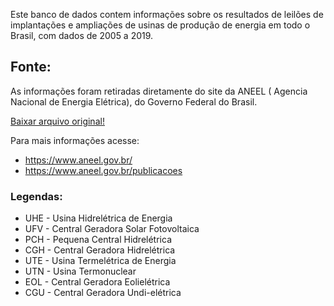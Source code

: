 
Este banco de dados contem informações sobre os resultados de leilões de implantações e ampliações de usinas de produção de energia em todo o Brasil, com dados de 2005 a 2019.


## Fonte:

As informações foram retiradas diretamente do site da ANEEL ( Agencia Nacional de Energia Elétrica), do Governo Federal do Brasil.

<a Class = "DataBase" href= "https://www.aneel.gov.br/documents/654791/20589082/CEL_Resultados_Leil%C3%B5es_Gera%C3%A7%C3%A3o_2005a2019_29+10+2019r1/b56f496f-92d1-3905-b57e-2dedbde2738a?version=1.1">Baixar arquivo original! </a>

Para mais informações acesse: 
* https://www.aneel.gov.br/
* https://www.aneel.gov.br/publicacoes


### Legendas:

 * UHE - Usina Hidrelétrica de Energia       
 * UFV - Central Geradora Solar Fotovoltaica 
 * PCH - Pequena Central Hidrelétrica        
 * CGH - Central Geradora Hidrelétrica       
 * UTE - Usina Termelétrica de Energia       
 * UTN - Usina Termonuclear                  
 * EOL - Central Geradora Eolielétrica       
 * CGU - Central Geradora Undi-elétrica  
 
 

